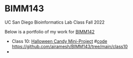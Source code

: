 # BIMM143
UC San Diego Bioinformatics Lab Class Fall 2022

Below is a portfolio of my work for [BIMM142](https://bioboot.github.io/bimm143_F22/)

- Class 10: [Halloween Candy Mini-Project]() #[code]()
  https://github.com/airamesh/BIMM143/tree/main/class10
- 
